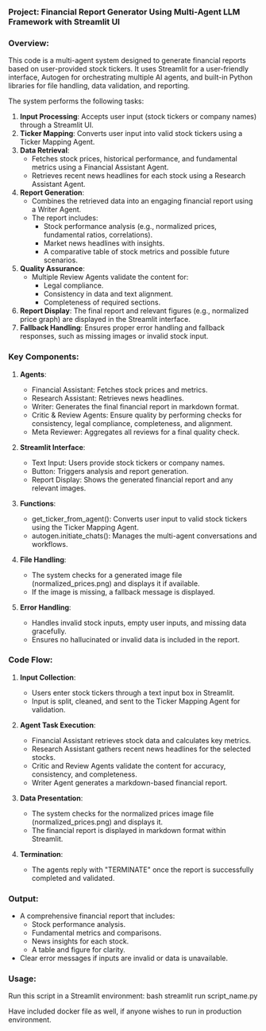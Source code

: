 ### Project: Financial Report Generator Using Multi-Agent LLM Framework with Streamlit UI

### Overview:
This code is a multi-agent system designed to generate financial reports based on user-provided stock tickers. 
It uses Streamlit for a user-friendly interface, Autogen for orchestrating multiple AI agents, 
and built-in Python libraries for file handling, data validation, and reporting.

The system performs the following tasks:
1. **Input Processing**: Accepts user input (stock tickers or company names) through a Streamlit UI.
2. **Ticker Mapping**: Converts user input into valid stock tickers using a Ticker Mapping Agent.
3. **Data Retrieval**: 
   - Fetches stock prices, historical performance, and fundamental metrics using a Financial Assistant Agent.
   - Retrieves recent news headlines for each stock using a Research Assistant Agent.
4. **Report Generation**: 
   - Combines the retrieved data into an engaging financial report using a Writer Agent.
   - The report includes:
     - Stock performance analysis (e.g., normalized prices, fundamental ratios, correlations).
     - Market news headlines with insights.
     - A comparative table of stock metrics and possible future scenarios.
5. **Quality Assurance**:
   - Multiple Review Agents validate the content for:
     - Legal compliance.
     - Consistency in data and text alignment.
     - Completeness of required sections.
6. **Report Display**: The final report and relevant figures (e.g., normalized price graph) are displayed in the Streamlit interface.
7. **Fallback Handling**: Ensures proper error handling and fallback responses, such as missing images or invalid stock input.

### Key Components:
1. **Agents**: 
   - Financial Assistant: Fetches stock prices and metrics.
   - Research Assistant: Retrieves news headlines.
   - Writer: Generates the final financial report in markdown format.
   - Critic & Review Agents: Ensure quality by performing checks for consistency, legal compliance, completeness, and alignment.
   - Meta Reviewer: Aggregates all reviews for a final quality check.

2. **Streamlit Interface**:
   - Text Input: Users provide stock tickers or company names.
   - Button: Triggers analysis and report generation.
   - Report Display: Shows the generated financial report and any relevant images.

3. **Functions**:
   - get_ticker_from_agent(): Converts user input to valid stock tickers using the Ticker Mapping Agent.
   - autogen.initiate_chats(): Manages the multi-agent conversations and workflows.

4. **File Handling**:
   - The system checks for a generated image file (normalized_prices.png) and displays it if available.
   - If the image is missing, a fallback message is displayed.

5. **Error Handling**:
   - Handles invalid stock inputs, empty user inputs, and missing data gracefully.
   - Ensures no hallucinated or invalid data is included in the report.

### Code Flow:
1. **Input Collection**:
   - Users enter stock tickers through a text input box in Streamlit.
   - Input is split, cleaned, and sent to the Ticker Mapping Agent for validation.

2. **Agent Task Execution**:
   - Financial Assistant retrieves stock data and calculates key metrics.
   - Research Assistant gathers recent news headlines for the selected stocks.
   - Critic and Review Agents validate the content for accuracy, consistency, and completeness.
   - Writer Agent generates a markdown-based financial report.

3. **Data Presentation**:
   - The system checks for the normalized prices image file (normalized_prices.png) and displays it.
   - The financial report is displayed in markdown format within Streamlit.

4. **Termination**:
   - The agents reply with "TERMINATE" once the report is successfully completed and validated.

### Output:
- A comprehensive financial report that includes:
  - Stock performance analysis.
  - Fundamental metrics and comparisons.
  - News insights for each stock.
  - A table and figure for clarity.
- Clear error messages if inputs are invalid or data is unavailable.

### Usage:
Run this script in a Streamlit environment:
bash
streamlit run script_name.py

Have included docker file as well, if anyone wishes to run in production environment.

